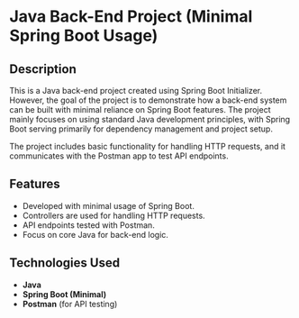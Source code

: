 # Java Back-End Project (Minimal Spring Boot Usage)
## Description

This is a Java back-end project created using Spring Boot Initializer. However, the goal of the project is to demonstrate how a back-end system can be built with minimal reliance on Spring Boot features. The project mainly focuses on using standard Java development principles, with Spring Boot serving primarily for dependency management and project setup.

The project includes basic functionality for handling HTTP requests, and it communicates with the Postman app to test API endpoints.

## Features

- Developed with minimal usage of Spring Boot.
- Controllers are used for handling HTTP requests.
- API endpoints tested with Postman.
- Focus on core Java for back-end logic.


## Technologies Used

- **Java**
- **Spring Boot (Minimal)**
- **Postman** (for API testing)
